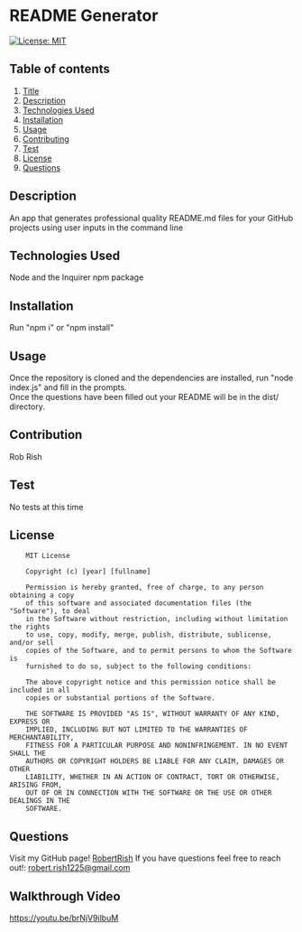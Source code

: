 
  # README Generator
  [![License: MIT](https://img.shields.io/badge/License-MIT-yellow.svg)](https://opensource.org/licenses/MIT)

  ## Table of contents
  1. [Title](#title)
  2. [Description](#description)
  3. [Technologies Used](#technologies-used)
  4. [Installation](#installation)
  5. [Usage](#usage)
  6. [Contributing](#contributing)
  7. [Test](#test)
  8. [License](#license)
  9. [Questions](#questions)

  ## Description
  An app that generates professional quality README.md files for your GitHub projects using user inputs in the command line

  ## Technologies Used
  Node and the Inquirer npm package

  ## Installation
  Run "npm i" or "npm install"

  ## Usage
  Once the repository is cloned and the dependencies are installed, run "node index.js" and fill in the prompts.  
  Once the questions have been filled out your README will be in the dist/ directory.

  ## Contribution
  Rob Rish

  ## Test
  No tests at this time

  ## License
  
        MIT License

        Copyright (c) [year] [fullname]
          
        Permission is hereby granted, free of charge, to any person obtaining a copy
        of this software and associated documentation files (the "Software"), to deal
        in the Software without restriction, including without limitation the rights
        to use, copy, modify, merge, publish, distribute, sublicense, and/or sell
        copies of the Software, and to permit persons to whom the Software is
        furnished to do so, subject to the following conditions:
          
        The above copyright notice and this permission notice shall be included in all
        copies or substantial portions of the Software.
          
        THE SOFTWARE IS PROVIDED "AS IS", WITHOUT WARRANTY OF ANY KIND, EXPRESS OR
        IMPLIED, INCLUDING BUT NOT LIMITED TO THE WARRANTIES OF MERCHANTABILITY,
        FITNESS FOR A PARTICULAR PURPOSE AND NONINFRINGEMENT. IN NO EVENT SHALL THE
        AUTHORS OR COPYRIGHT HOLDERS BE LIABLE FOR ANY CLAIM, DAMAGES OR OTHER
        LIABILITY, WHETHER IN AN ACTION OF CONTRACT, TORT OR OTHERWISE, ARISING FROM,
        OUT OF OR IN CONNECTION WITH THE SOFTWARE OR THE USE OR OTHER DEALINGS IN THE
        SOFTWARE.
      

## Questions
Visit my GitHub page! [RobertRish](https://github.com/RobertRish)
If you have questions feel free to reach out!: robert.rish1225@gmail.com

## Walkthrough Video
https://youtu.be/brNjV9ilbuM

